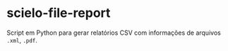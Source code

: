 # scielo-file-report
Script em Python para gerar relatórios CSV com informações de arquivos `.xml`, `.pdf`.
